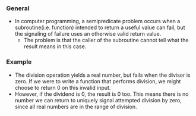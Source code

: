 ### General
- In computer programming, a semipredicate problem occurs when a subroutine(i.e. function) intended to return a useful value can fail, but the signaling of failure uses an otherwise valid return value.
	- The problem is that the caller of the subroutine cannot tell what the result means in this case.

### Example
- The division operation yields a real number, but fails when the divisor is zero. If we were to write a function that performs division, we might choose to return 0 on this invalid input. 
- However, if the dividend is 0, the result is 0 too. This means there is no number we can return to uniquely signal attempted division by zero, since all real numbers are in the range of division.